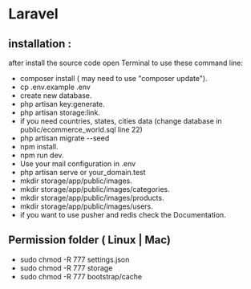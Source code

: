 # Laravel 

## installation :
after install the source code open Terminal to use these command line:
- composer install ( may need to use "composer update").
- cp .env.example .env 
- create new database.
- php artisan key:generate.
- php artisan storage:link.
- if you need countries, states, cities data (change database in public/ecommerce_world.sql line 22)
- php artisan migrate --seed
- npm install.
- npm run dev.
- Use your mail configuration in .env 
- php artisan serve or your_domain.test
- mkdir storage/app/public/images.
- mkdir storage/app/public/images/categories.
- mkdir storage/app/public/images/products.
- mkdir storage/app/public/images/users.
- if you want to use pusher and redis check the Documentation.

## Permission folder ( Linux | Mac)
- sudo chmod -R 777 settings.json
- sudo chmod -R 777 storage
- sudo chmod -R 777 bootstrap/cache



